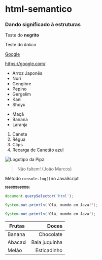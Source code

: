 # html-semantico
### Dando significado à estruturas

Teste do **negrito**

Teste do *italico*

[Google](https://google.com/)

<https://google.com/>

* Arroz Japonês
* Nori
* Gengibre
* Pepino
* Gergelim
* Kani
* Shoyu

- Maçã
- Banana
- Laranja

1. Caneta
2. Régua
3. Clips
4. Recarga de Canetão azul

![Logotipo da Pipz](https://pipz.com/static/images/blog/eddie.png)

> Não faltem!
> (João Marcos)

Método `console.log()`no JavaScript

`MMMMMMMMMMM`

```js
document.querySelector('html');
```

```java
System.out.println('Olá, mundo em Java!');
```

~~~java
System.out.println('Olá, mundo em Java');
~~~

Frutas | Doces
-------|------:
Banana | Chocolate
Abacaxi| Bala juquinha
Melão | Esticadinho
